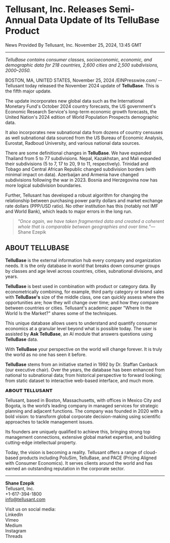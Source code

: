 # Tellusant, Inc. Releases Semi-Annual Data Update of Its TelluBase Product
News Provided By Tellusant, Inc. November 25, 2024, 13:45 GMT  

---
*TelluBase contains consumer classes, socioeconomic, economic, and demographic data for 218 countries, 2,600 cities and 2,500 subdivisions, 2000–2050.*  

BOSTON, MA, UNITED STATES, November 25, 2024 /EINPresswire.com/ -- Tellusant today released the November 2024 update of **TelluBase**. This is the fifth major update.  

The update incorporates new global data such as the International Monetary Fund's October 2024 country forecasts, the US government's Economic Research Service's long-term economic growth forecasts, the United Nation's 2024 edition of World Population Prospects demographic data.  

It also incorporates new subnational data from dozens of country censuses as well subnational data sourced from the US Bureau of Economic Analysis, Eurostat, Radboud University, and various national data sources.  

There are some definitional changes in **TelluBase**. We have expanded Thailand from 5 to 77 subdivisions. Nepal, Kazakhstan, and Mali expanded their subdivisions (5 to 7, 17 to 20, 9 to 11, respectively). Trinidad and Tobago and Central African Republic changed subdivision borders (with minimal impact on data). Azerbaijan and Armenia have changed subdivisions following the war in 2023. Bosnia and Herzegovina now has more logical subdivision boundaries.  

Further, Tellusant has developed a robust algorithm for changing the relationship between purchasing power parity dollars and market exchange rate dollars (PPP/USD ratio). No other institution has this (notably not IMF and World Bank), which leads to major errors in the long run.  

>*"Once again, we have taken fragmented data and created a coherent whole that is comparable between geographies and over time.”*— Shane Ezepik

## ABOUT TELLUBASE  

**TelluBase** is the external information hub every company and organization needs. It is the only database in world that breaks down consumer groups by classes and age level across countries, cities, subnational divisions, and years.  

**TelluBase** is best used in combination with product or category data. By econometrically combining, for example, third party category or brand sales with **TelluBase's** size of the middle class, one can quickly assess where the opportunities are; how they will change over time; and how they compare between countries or cities. Tellusant's academic paper "Where In the World Is the Market?" shares some of the techniques.  

This unique database allows users to understand and quantify consumer economics at a granular level beyond what is possible today. The user is assisted by **Ask TelluBase**, an AI module that answers questions using **TelluBase** data.  

With **TelluBase** your perspective on the world will change forever. It is truly the world as no one has seen it before.  

**TelluBase** stems from an initiative started in 1992 by Dr. Staffan Canback (our executive chair). Over the years, the database has been enhanced from national to subnational data; from historical perspective to forward looking; from static dataset to interactive web-based interface, and much more.  

𝗔𝗕𝗢𝗨𝗧 𝗧𝗘𝗟𝗟𝗨𝗦𝗔𝗡𝗧

Tellusant, based in Boston, Massachusetts, with offices in Mexico City and Bogota, is the world’s leading company in managed services for strategic planning and adjacent functions. The company was founded in 2020 with a bold vision: to transform global corporate decision-making using scientific approaches to tackle management issues.  

Its founders are uniquely qualified to achieve this, bringing strong top management connections, extensive global market expertise, and building cutting-edge intellectual property.  

Today, the vision is becoming a reality. Tellusant offers a range of cloud-based products including PoluSim, TelluBase, and PACE (Pricing Aligned with Consumer Economics). It serves clients around the world and has earned an outstanding reputation in the corporate sector.  

---
**Shane Ezepik**  
Tellusant, Inc.  
+1-617-394-1800  
[info@tellusant.com](mailto:info@tellusant.com)  

Visit us on social media:  
LinkedIn  
Vimeo  
Medium  
Instagram  
Threads  
